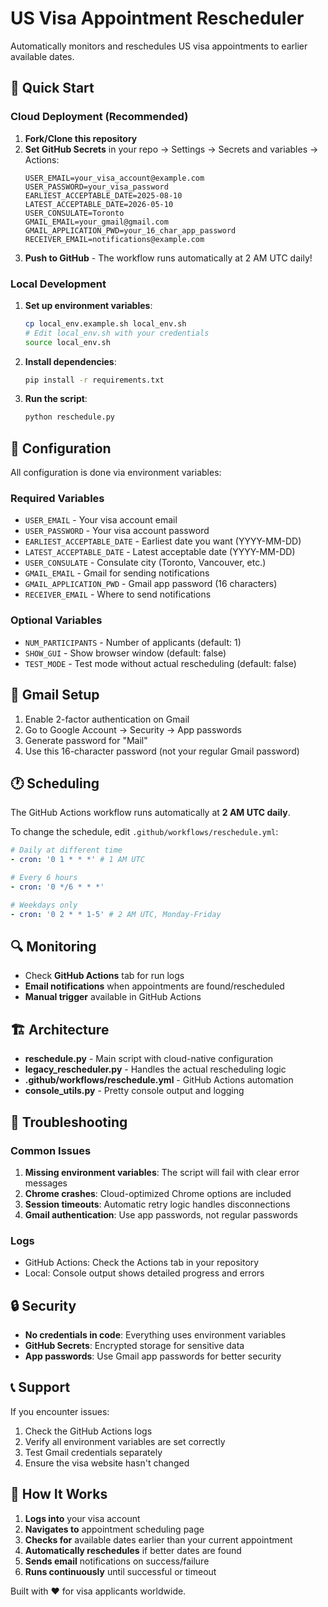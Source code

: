 # US Visa Appointment Rescheduler

Automatically monitors and reschedules US visa appointments to earlier available dates.

## 🚀 Quick Start

### Cloud Deployment (Recommended)

1. **Fork/Clone this repository**
2. **Set GitHub Secrets** in your repo → Settings → Secrets and variables → Actions:
   ```
   USER_EMAIL=your_visa_account@example.com
   USER_PASSWORD=your_visa_password
   EARLIEST_ACCEPTABLE_DATE=2025-08-10
   LATEST_ACCEPTABLE_DATE=2026-05-10
   USER_CONSULATE=Toronto
   GMAIL_EMAIL=your_gmail@gmail.com
   GMAIL_APPLICATION_PWD=your_16_char_app_password
   RECEIVER_EMAIL=notifications@example.com
   ```
3. **Push to GitHub** - The workflow runs automatically at 2 AM UTC daily!

### Local Development

1. **Set up environment variables**:

   ```bash
   cp local_env.example.sh local_env.sh
   # Edit local_env.sh with your credentials
   source local_env.sh
   ```

2. **Install dependencies**:

   ```bash
   pip install -r requirements.txt
   ```

3. **Run the script**:
   ```bash
   python reschedule.py
   ```

## 🔧 Configuration

All configuration is done via environment variables:

### Required Variables

- `USER_EMAIL` - Your visa account email
- `USER_PASSWORD` - Your visa account password
- `EARLIEST_ACCEPTABLE_DATE` - Earliest date you want (YYYY-MM-DD)
- `LATEST_ACCEPTABLE_DATE` - Latest acceptable date (YYYY-MM-DD)
- `USER_CONSULATE` - Consulate city (Toronto, Vancouver, etc.)
- `GMAIL_EMAIL` - Gmail for sending notifications
- `GMAIL_APPLICATION_PWD` - Gmail app password (16 characters)
- `RECEIVER_EMAIL` - Where to send notifications

### Optional Variables

- `NUM_PARTICIPANTS` - Number of applicants (default: 1)
- `SHOW_GUI` - Show browser window (default: false)
- `TEST_MODE` - Test mode without actual rescheduling (default: false)

## 📧 Gmail Setup

1. Enable 2-factor authentication on Gmail
2. Go to Google Account → Security → App passwords
3. Generate password for "Mail"
4. Use this 16-character password (not your regular Gmail password)

## 🕐 Scheduling

The GitHub Actions workflow runs automatically at **2 AM UTC daily**.

To change the schedule, edit `.github/workflows/reschedule.yml`:

```yaml
# Daily at different time
- cron: '0 1 * * *' # 1 AM UTC

# Every 6 hours
- cron: '0 */6 * * *'

# Weekdays only
- cron: '0 2 * * 1-5' # 2 AM UTC, Monday-Friday
```

## 🔍 Monitoring

- Check **GitHub Actions** tab for run logs
- **Email notifications** when appointments are found/rescheduled
- **Manual trigger** available in GitHub Actions

## 🏗️ Architecture

- **reschedule.py** - Main script with cloud-native configuration
- **legacy_rescheduler.py** - Handles the actual rescheduling logic
- **.github/workflows/reschedule.yml** - GitHub Actions automation
- **console_utils.py** - Pretty console output and logging

## 🚨 Troubleshooting

### Common Issues

1. **Missing environment variables**: The script will fail with clear error messages
2. **Chrome crashes**: Cloud-optimized Chrome options are included
3. **Session timeouts**: Automatic retry logic handles disconnections
4. **Gmail authentication**: Use app passwords, not regular passwords

### Logs

- GitHub Actions: Check the Actions tab in your repository
- Local: Console output shows detailed progress and errors

## 🔒 Security

- **No credentials in code**: Everything uses environment variables
- **GitHub Secrets**: Encrypted storage for sensitive data
- **App passwords**: Use Gmail app passwords for better security

## 📞 Support

If you encounter issues:

1. Check the GitHub Actions logs
2. Verify all environment variables are set correctly
3. Test Gmail credentials separately
4. Ensure the visa website hasn't changed

## 🎯 How It Works

1. **Logs into** your visa account
2. **Navigates to** appointment scheduling page
3. **Checks for** available dates earlier than your current appointment
4. **Automatically reschedules** if better dates are found
5. **Sends email** notifications on success/failure
6. **Runs continuously** until successful or timeout

Built with ❤️ for visa applicants worldwide.

